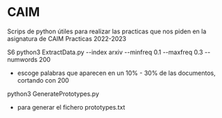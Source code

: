 # CAIM
Scrips de python útiles para realizar las practicas que nos piden en la asignatura de CAIM
Practicas 2022-2023

S6
python3 ExtractData.py --index arxiv --minfreq 0.1 --maxfreq 0.3 --numwords 200
- escoge palabras que aparecen en un 10% - 30% de las documentos, cortando con 200

python3 GeneratePrototypes.py
- para generar el fichero prototypes.txt
